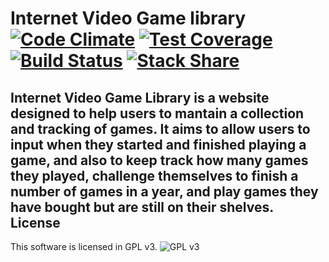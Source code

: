Internet Video Game library [![Code Climate](https://codeclimate.com/github/internetvideogamelibrary/internetvideogamelibrary-website/badges/gpa.svg)](https://codeclimate.com/github/internetvideogamelibrary/internetvideogamelibrary-website) [![Test Coverage](https://codeclimate.com/github/internetvideogamelibrary/internetvideogamelibrary-website/badges/coverage.svg)](https://codeclimate.com/github/internetvideogamelibrary/internetvideogamelibrary-website/coverage) [![Build Status](https://travis-ci.org/internetvideogamelibrary/internetvideogamelibrary-website.svg?branch=master)](https://travis-ci.org/internetvideogamelibrary/internetvideogamelibrary-website) [![Stack Share](http://img.shields.io/badge/tech-stack-0690fa.svg?style=flat)](http://stackshare.io/renatolond/internet-video-game-library)
================

Internet Video Game Library is a website designed to help users to mantain a collection and tracking of games. It aims to allow users to input when they started and finished playing a game, and also to keep track how many games they played, challenge themselves to finish a number of games in a year, and play games they have bought but are still on their shelves.
License
-------
This software is licensed in GPL v3.
![GPL v3](http://www.gnu.org/graphics/gplv3-127x51.png)
